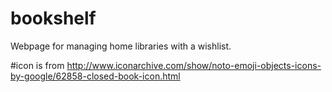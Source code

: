# bookshelf
Webpage for managing home libraries with a wishlist.

#icon is from http://www.iconarchive.com/show/noto-emoji-objects-icons-by-google/62858-closed-book-icon.html
